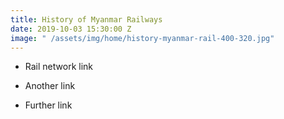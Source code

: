 ```yaml
---
title: History of Myanmar Railways
date: 2019-10-03 15:30:00 Z
image: " /assets/img/home/history-myanmar-rail-400-320.jpg"
---
```


* Rail network link

* Another link

* Further link